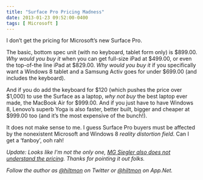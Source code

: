 ```yaml
---
title: "Surface Pro Pricing Madness"
date: 2013-01-23 09:52:00-0400
tags: [ Microsoft ]
---
```


I don’t get the pricing for Microsoft’s new Surface Pro.

The basic, bottom spec unit (with no keyboard, tablet form only) is $899.00. *Why would you buy it* when you can get full-size iPad at $499.00, or even the top-of-the line iPad at $829.00. *Why would you buy it* if you specifically want a Windows 8 tablet and a Samsung Activ goes for under $699.00 (and includes the keyboard).

And if you do add the keyboard for $120 (which pushes the price over $1,000) to use the Surface as a laptop, *why not buy* the best laptop ever made, the MacBook Air for $999.00. And if you just have to have Windows 8, Lenovo’s superb Yoga is also faster, better built, bigger and cheaper at $999.00 too (and it’s the most expensive of the bunch!).

It does not make sense to me. I guess Surface Pro buyers must be affected by the nonexistent Microsoft and Windows 8 *reality distortion field*. Can I get a ‘fanboy’, ooh rah!

*Update: Looks like I'm not the only one, [MG Siegler also does not understand the pricing](http://parislemon.com/post/41226160979/so-i-can-buy-an-entry-level-microsoft-surface-pro). Thanks for pointing it out folks.*

*Follow the author as [@hiltmon](https://twitter.com/hiltmon) on Twitter or [@hiltmon](http://alpha.app.net/hiltmon) on App.Net.*
